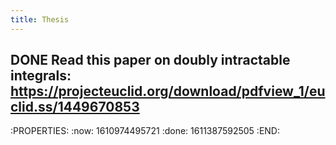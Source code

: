 ```yaml
---
title: Thesis
---
```


## DONE Read this paper on doubly intractable integrals: https://projecteuclid.org/download/pdfview_1/euclid.ss/1449670853
:PROPERTIES:
:now: 1610974495721
:done: 1611387592505
:END:
